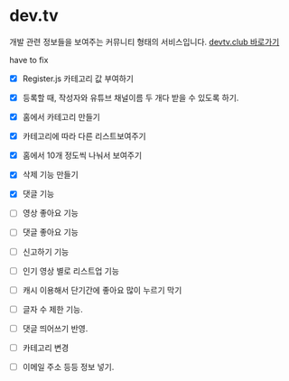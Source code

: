 # dev.tv

개발 관련 정보들을 보여주는 커뮤니티 형태의 서비스입니다.
[devtv.club 바로가기](https://devtv.club)

have to fix

- [x] Register.js 카테고리 값 부여하기
- [x] 등록할 때, 작성자와 유튜브 채널이름 두 개다 받을 수 있도록 하기.
- [x] 홈에서 카테고리 만들기
- [x] 카테고리에 따라 다른 리스트보여주기
- [x] 홈에서 10개 정도씩 나눠서 보여주기
- [x] 삭제 기능 만들기
- [x] 댓글 기능

- [ ] 영상 좋아요 기능
- [ ] 댓글 좋아요 기능
- [ ] 신고하기 기능
- [ ] 인기 영상 별로 리스트업 기능
- [ ] 캐시 이용해서 단기간에 좋아요 많이 누르기 막기
- [ ] 글자 수 제한 기능.
- [ ] 댓글 띄어쓰기 반영.
- [ ] 카테고리 변경
- [ ] 이메일 주소 등등 정보 넣기.
